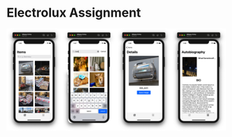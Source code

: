 # Electrolux Assignment

![](https://github.com/N-ihad/media/blob/master/Electrolux-assignment.png)
